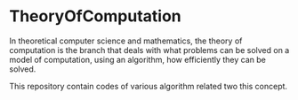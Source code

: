 # TheoryOfComputation

In theoretical computer science and mathematics, the theory of computation is the branch that deals with what problems can be solved on a model of computation, using an algorithm, how efficiently they can be solved.

This repository contain codes of various algorithm related two this concept.
